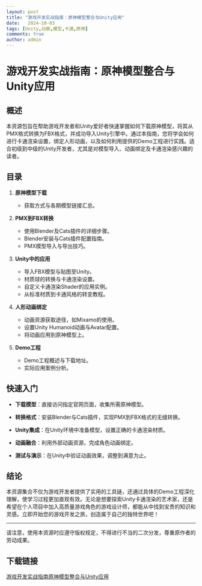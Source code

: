 ```yaml
---
layout: post
title: "游戏开发实战指南：原神模型整合与Unity应用"
date:   2024-10-03
tags: [Unity,动画,模型,卡通,原神]
comments: true
author: admin
---
```

# 游戏开发实战指南：原神模型整合与Unity应用

## 概述

本资源包旨在帮助游戏开发者和Unity爱好者快速掌握如何下载原神模型，将其从PMX格式转换为FBX格式，并成功导入Unity引擎中。通过本指南，您将学会如何进行卡通渲染设置，绑定人形动画，以及如何利用提供的Demo工程进行实践。适合初级到中级的Unity开发者，尤其是对模型导入、动画绑定及卡通渲染感兴趣的读者。

## 目录

1. **原神模型下载**
   - 获取方式与各期模型链接汇总。
   
2. **PMX到FBX转换**
   - 使用Blender及Cats插件的详细步骤。
   - Blender安装与Cats插件配置指南。
   - PMX模型导入与导出技巧。
   
3. **Unity中的应用**
   - 导入FBX模型与贴图至Unity。
   - 材质球的转换与卡通渲染设置。
   - 自定义卡通渲染Shader的应用实例。
   - 从标准材质到卡通风格的转变教程。
   
4. **人形动画绑定**
   - 动画资源获取途径，如Mixamo的使用。
   - 设置Unity Humanoid动画与Avatar配置。
   - 将动画应用到原神模型上。
   
5. **Demo工程**
   - Demo工程概述与下载地址。
   - 实际应用案例分析。

## 快速入门

- **下载模型**：直接访问指定官网页面，收集所需原神模型。
  
- **转换格式**：安装Blender与Cats插件，实现PMX到FBX格式的无缝转换。
  
- **Unity集成**：在Unity环境中准备模型，设置正确的卡通渲染材质。
  
- **动画融合**：利用外部动画资源，完成角色动画绑定。
  
- **测试与演示**：在Unity中验证动画效果，调整到满意为止。

## 结论

本资源集合不仅为游戏开发者提供了实用的工具链，还通过具体的Demo工程深化理解，使学习过程更加直观有效。无论是想要探索Unity卡通渲染的艺术家，还是希望在个人项目中加入高质量游戏角色的游戏设计师，都能从中找到宝贵的知识和灵感。立即开始您的游戏开发之旅，创造属于自己的独特世界吧！

---

请注意，使用本资源时应遵守版权规定，不得进行不当的二次分发，尊重原作者的劳动成果。

## 下载链接

[游戏开发实战指南原神模型整合与Unity应用](https://pan.quark.cn/s/801e8051b02b)